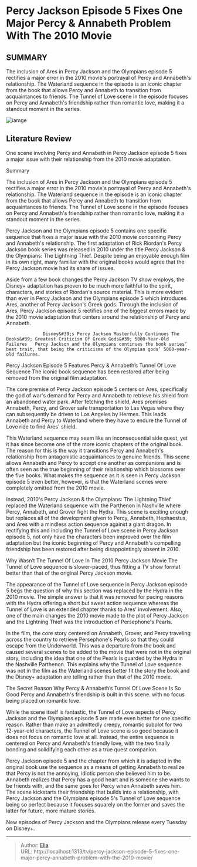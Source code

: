 # Percy Jackson Episode 5 Fixes One Major Percy &amp; Annabeth Problem With The 2010 Movie


## SUMMARY 



  The inclusion of Ares in Percy Jackson and the Olympians episode 5 rectifies a major error in the 2010 movie&#39;s portrayal of Percy and Annabeth&#39;s relationship.   The Waterland sequence in the episode is an iconic chapter from the book that allows Percy and Annabeth to transition from acquaintances to friends.   The Tunnel of Love scene in the episode focuses on Percy and Annabeth&#39;s friendship rather than romantic love, making it a standout moment in the series.  

![iamge](https://static1.srcdn.com/wordpress/wp-content/uploads/2024/01/percy-jackson-tv-show-annabeth.jpg)

## Literature Review
One scene involving Percy and Annabeth in Percy Jackson episode 5 fixes a major issue with their relationship from the 2010 movie adaptation.





Summary

  The inclusion of Ares in Percy Jackson and the Olympians episode 5 rectifies a major error in the 2010 movie&#39;s portrayal of Percy and Annabeth&#39;s relationship.   The Waterland sequence in the episode is an iconic chapter from the book that allows Percy and Annabeth to transition from acquaintances to friends.   The Tunnel of Love scene in the episode focuses on Percy and Annabeth&#39;s friendship rather than romantic love, making it a standout moment in the series.  







Percy Jackson and the Olympians episode 5 contains one specific sequence that fixes a major issue with the 2010 movie concerning Percy and Annabeth&#39;s relationship. The first adaptation of Rick Riordan&#39;s Percy Jackson book series was released in 2010 under the title Percy Jackson &amp; the Olympians: The Lightning Thief. Despite being an enjoyable enough film in its own right, many familiar with the original books would agree that the Percy Jackson movie had its share of issues.

Aside from a few book changes the Percy Jackson TV show employs, the Disney&#43; adaptation has proven to be much more faithful to the spirit, characters, and stories of Riordan&#39;s source material. This is more evident than ever in Percy Jackson and the Olympians episode 5 which introduces Ares, another of Percy Jackson&#39;s Greek gods. Through the inclusion of Ares, Percy Jackson episode 5 rectifies one of the biggest errors made by the 2010 movie adaptation that centers around the relationship of Percy and Annabeth.




                  Disney&#39;s Percy Jackson Masterfully Continues The Books&#39; Greatest Criticism Of Greek Gods&#39; 5000-Year-Old Failures   Percy Jackson and the Olympians continues the book series’ best trait, that being the criticisms of the Olympian gods’ 5000-year-old failures.    


 Percy Jackson Episode 5 Features Percy &amp; Annabeth’s Tunnel Of Love Sequence 
The iconic book sequence has been restored after being removed from the original film adaptation.
          

The core premise of Percy Jackson episode 5 centers on Ares, specifically the god of war&#39;s demand for Percy and Annabeth to retrieve his shield from an abandoned water park. After fetching the shield, Ares promises Annabeth, Percy, and Grover safe transportation to Las Vegas where they can subsequently be driven to Los Angeles by Hermes. This leads Annabeth and Percy to Waterland where they have to endure the Tunnel of Love ride to find Ares&#39; shield.

This Waterland sequence may seem like an inconsequential side quest, yet it has since become one of the more iconic chapters of the original book. The reason for this is the way it transitions Percy and Annabeth&#39;s relationship from antagonistic acquaintances to genuine friends. This scene allows Annabeth and Percy to accept one another as companions and is often seen as the true beginning of their relationship which blossoms over the five books. What makes the sequence as it is seen in Percy Jackson episode 5 even better, however, is that the Waterland scenes were completely omitted from the 2010 movie.




Instead, 2010&#39;s Percy Jackson &amp; the Olympians: The Lightning Thief replaced the Waterland sequence with the Parthenon in Nashville where Percy, Annabeth, and Grover fight the Hydra. This scene is exciting enough but replaces all of the development given to Percy, Annabeth, Hephaestus, and Ares with a mindless action sequence against a giant dragon. In rectifying this and including the Tunnel of Love scene in Percy Jackson episode 5, not only have the characters been improved over the film adaptation but the iconic beginning of Percy and Annabeth&#39;s compelling friendship has been restored after being disappointingly absent in 2010.



 Why Wasn’t The Tunnel Of Love In The 2010 Percy Jackson Movie 
The Tunnel of Love sequence is slower-paced, thus fitting a TV show format better than that of the original Percy Jackson movie.
         

The appearance of the Tunnel of Love sequence in Percy Jackson episode 5 begs the question of why this section was replaced by the Hydra in the 2010 movie. The simple answer is that it was removed for pacing reasons with the Hydra offering a short but sweet action sequence whereas the Tunnel of Love is an extended chapter thanks to Ares&#39; involvement. Also, one of the main changes the 2010 movie made to the plot of Percy Jackson and the Lightning Thief was the introduction of Persephone&#39;s Pearls.




In the film, the core story centered on Annabeth, Grover, and Percy traveling across the country to retrieve Persephone&#39;s Pearls so that they could escape from the Underworld. This was a departure from the book and caused several scenes to be added to the movie that were not in the original story, including the idea that one of the Pearls is guarded by the Hydra in the Nashville Parthenon. This explains why the Tunnel of Love sequence was not in the film as the Waterland scenes better fit the story the book and the Disney&#43; adaptation are telling rather than that of the 2010 movie.



 The Secret Reason Why Percy &amp; Annabeth’s Tunnel Of Love Scene Is So Good 
Percy and Annabeth&#39;s friendship is built in this scene. with no focus being placed on romantic love.
          

While the scene itself is fantastic, the Tunnel of Love aspects of Percy Jackson and the Olympians episode 5 are made even better for one specific reason. Rather than make an admittedly creepy, romantic subplot for two 12-year-old characters, the Tunnel of Love scene is so good because it does not focus on romantic love at all. Instead, the entire sequence is centered on Percy and Annabeth&#39;s friendly love, with the two finally bonding and solidifying each other as a true quest companion.




Percy Jackson episode 5 and the chapter from which it is adapted in the original book use the sequence as a means of getting Annabeth to realize that Percy is not the annoying, idiotic person she believed him to be. Annabeth realizes that Percy has a good heart and is someone she wants to be friends with, and the same goes for Percy when Annabeth saves him. The scene kickstarts their friendship that builds into a relationship, with Percy Jackson and the Olympians episode 5&#39;s Tunnel of Love sequence being so perfect because it focuses squarely on the former and saves the latter for future, more mature stories.

New episodes of Percy Jackson and the Olympians release every Tuesday on Disney&#43;.



---

> Author: [Ella](https://instagram.hk.cn/)  
> URL: http://localhost:1313/tv/percy-jackson-episode-5-fixes-one-major-percy-annabeth-problem-with-the-2010-movie/  

